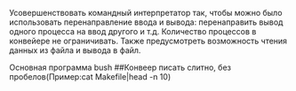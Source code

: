 Усовершенствовать командный интерпретатор так, чтобы можно было
использовать перенаправление ввода и вывода: перенаправить вывод одного
процесса на ввод другого и т.д. Количество процессов в конвейере не
ограничивать. Также предусмотреть возможность чтения данных из файла и
вывода в файл.

Основная программа bush
##Конвеер писать слитно, без пробелов(Пример:cat Makefile|head -n 10)
